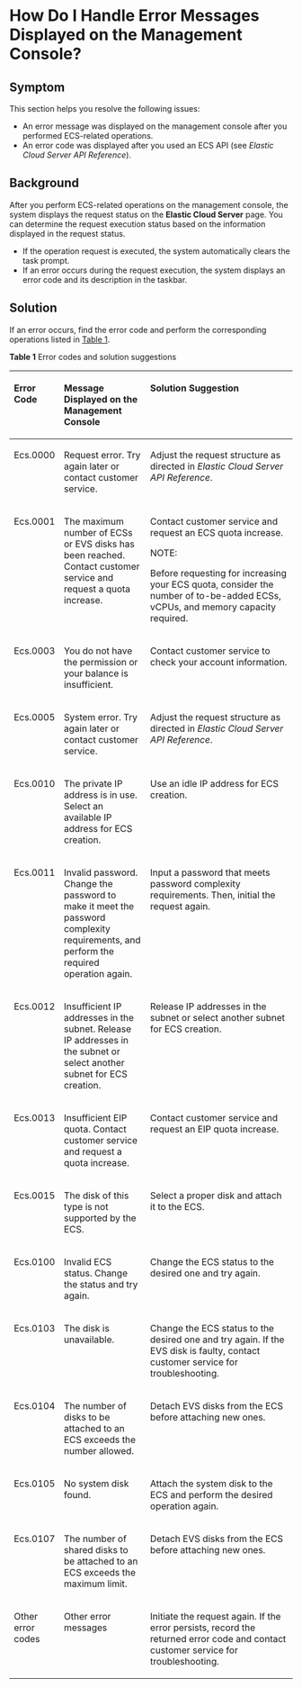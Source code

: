 # How Do I Handle Error Messages Displayed on the Management Console?<a name="EN-US_TOPIC_0032398121"></a>

## Symptom<a name="section4858569817051"></a>

This section helps you resolve the following issues:

-   An error message was displayed on the management console after you performed ECS-related operations.
-   An error code was displayed after you used an ECS API \(see  _Elastic Cloud Server API Reference_\).

## Background<a name="section5832519917307"></a>

After you perform ECS-related operations on the management console, the system displays the request status on the  **Elastic Cloud Server**  page. You can determine the request execution status based on the information displayed in the request status.

-   If the operation request is executed, the system automatically clears the task prompt.
-   If an error occurs during the request execution, the system displays an error code and its description in the taskbar.

## Solution<a name="section32147499165439"></a>

If an error occurs, find the error code and perform the corresponding operations listed in  [Table 1](#table52205309173837).

**Table  1**  Error codes and solution suggestions

<a name="table52205309173837"></a>
<table><thead align="left"><tr id="row62230802173837"><th class="cellrowborder" valign="top" width="13.969999999999999%" id="mcps1.2.4.1.1"><p id="p663130173837"><a name="p663130173837"></a><a name="p663130173837"></a>Error Code</p>
</th>
<th class="cellrowborder" valign="top" width="31.259999999999998%" id="mcps1.2.4.1.2"><p id="p53713593173837"><a name="p53713593173837"></a><a name="p53713593173837"></a>Message Displayed on the Management Console</p>
</th>
<th class="cellrowborder" valign="top" width="54.769999999999996%" id="mcps1.2.4.1.3"><p id="p55833772173837"><a name="p55833772173837"></a><a name="p55833772173837"></a>Solution Suggestion</p>
</th>
</tr>
</thead>
<tbody><tr id="row32741905173837"><td class="cellrowborder" valign="top" width="13.969999999999999%" headers="mcps1.2.4.1.1 "><p id="p4826907174720"><a name="p4826907174720"></a><a name="p4826907174720"></a>Ecs.0000</p>
</td>
<td class="cellrowborder" valign="top" width="31.259999999999998%" headers="mcps1.2.4.1.2 "><p id="p55435215174720"><a name="p55435215174720"></a><a name="p55435215174720"></a>Request error. Try again later or contact customer service.</p>
</td>
<td class="cellrowborder" valign="top" width="54.769999999999996%" headers="mcps1.2.4.1.3 "><p id="p61067431174720"><a name="p61067431174720"></a><a name="p61067431174720"></a>Adjust the request structure as directed in <em id="i84235269723631"><a name="i84235269723631"></a><a name="i84235269723631"></a>Elastic Cloud Server API Reference</em>.</p>
</td>
</tr>
<tr id="row18144230173837"><td class="cellrowborder" valign="top" width="13.969999999999999%" headers="mcps1.2.4.1.1 "><p id="p24980846174720"><a name="p24980846174720"></a><a name="p24980846174720"></a>Ecs.0001</p>
</td>
<td class="cellrowborder" valign="top" width="31.259999999999998%" headers="mcps1.2.4.1.2 "><p id="p10182673174720"><a name="p10182673174720"></a><a name="p10182673174720"></a>The maximum number of ECSs or EVS disks has been reached. Contact customer service and request a quota increase.</p>
</td>
<td class="cellrowborder" valign="top" width="54.769999999999996%" headers="mcps1.2.4.1.3 "><p id="p9669831175942"><a name="p9669831175942"></a><a name="p9669831175942"></a>Contact customer service and request an ECS quota increase.</p>
<div class="note" id="note51834969175942"><a name="note51834969175942"></a><a name="note51834969175942"></a><span class="notetitle"> NOTE: </span><div class="notebody"><p id="p63861538175942"><a name="p63861538175942"></a><a name="p63861538175942"></a>Before requesting for increasing your ECS quota, consider the number of to-be-added ECSs, vCPUs, and memory capacity required.</p>
</div></div>
</td>
</tr>
<tr id="row53906742173837"><td class="cellrowborder" valign="top" width="13.969999999999999%" headers="mcps1.2.4.1.1 "><p id="p41129247174818"><a name="p41129247174818"></a><a name="p41129247174818"></a>Ecs.0003</p>
</td>
<td class="cellrowborder" valign="top" width="31.259999999999998%" headers="mcps1.2.4.1.2 "><p id="p43134685174818"><a name="p43134685174818"></a><a name="p43134685174818"></a>You do not have the permission or your balance is insufficient.</p>
</td>
<td class="cellrowborder" valign="top" width="54.769999999999996%" headers="mcps1.2.4.1.3 "><p id="p4248563174818"><a name="p4248563174818"></a><a name="p4248563174818"></a>Contact customer service to check your account information.</p>
</td>
</tr>
<tr id="row8103960173837"><td class="cellrowborder" valign="top" width="13.969999999999999%" headers="mcps1.2.4.1.1 "><p id="p10195037174818"><a name="p10195037174818"></a><a name="p10195037174818"></a>Ecs.0005</p>
</td>
<td class="cellrowborder" valign="top" width="31.259999999999998%" headers="mcps1.2.4.1.2 "><p id="p20491672174818"><a name="p20491672174818"></a><a name="p20491672174818"></a>System error. Try again later or contact customer service.</p>
</td>
<td class="cellrowborder" valign="top" width="54.769999999999996%" headers="mcps1.2.4.1.3 "><p id="p49212711174818"><a name="p49212711174818"></a><a name="p49212711174818"></a>Adjust the request structure as directed in <em id="i1303976047"><a name="i1303976047"></a><a name="i1303976047"></a>Elastic Cloud Server API Reference</em>.</p>
</td>
</tr>
<tr id="row51965547173837"><td class="cellrowborder" valign="top" width="13.969999999999999%" headers="mcps1.2.4.1.1 "><p id="p39933195174818"><a name="p39933195174818"></a><a name="p39933195174818"></a>Ecs.0010</p>
</td>
<td class="cellrowborder" valign="top" width="31.259999999999998%" headers="mcps1.2.4.1.2 "><p id="p13363324174818"><a name="p13363324174818"></a><a name="p13363324174818"></a>The private IP address is in use. Select an available IP address for ECS creation.</p>
</td>
<td class="cellrowborder" valign="top" width="54.769999999999996%" headers="mcps1.2.4.1.3 "><p id="p8687454174818"><a name="p8687454174818"></a><a name="p8687454174818"></a>Use an idle IP address for ECS creation.</p>
</td>
</tr>
<tr id="row46901142173837"><td class="cellrowborder" valign="top" width="13.969999999999999%" headers="mcps1.2.4.1.1 "><p id="p61649301174845"><a name="p61649301174845"></a><a name="p61649301174845"></a>Ecs.0011</p>
</td>
<td class="cellrowborder" valign="top" width="31.259999999999998%" headers="mcps1.2.4.1.2 "><p id="p27537490174845"><a name="p27537490174845"></a><a name="p27537490174845"></a>Invalid password. Change the password to make it meet the password complexity requirements, and perform the required operation again.</p>
</td>
<td class="cellrowborder" valign="top" width="54.769999999999996%" headers="mcps1.2.4.1.3 "><p id="p15944236174845"><a name="p15944236174845"></a><a name="p15944236174845"></a>Input a password that meets password complexity requirements. Then, initial the request again.</p>
</td>
</tr>
<tr id="row33853513173837"><td class="cellrowborder" valign="top" width="13.969999999999999%" headers="mcps1.2.4.1.1 "><p id="p13514846174845"><a name="p13514846174845"></a><a name="p13514846174845"></a>Ecs.0012</p>
</td>
<td class="cellrowborder" valign="top" width="31.259999999999998%" headers="mcps1.2.4.1.2 "><p id="p20960766174845"><a name="p20960766174845"></a><a name="p20960766174845"></a>Insufficient IP addresses in the subnet. Release IP addresses in the subnet or select another subnet for ECS creation.</p>
</td>
<td class="cellrowborder" valign="top" width="54.769999999999996%" headers="mcps1.2.4.1.3 "><p id="p20100503174845"><a name="p20100503174845"></a><a name="p20100503174845"></a>Release IP addresses in the subnet or select another subnet for ECS creation.</p>
</td>
</tr>
<tr id="row7438280174856"><td class="cellrowborder" valign="top" width="13.969999999999999%" headers="mcps1.2.4.1.1 "><p id="p6972819174924"><a name="p6972819174924"></a><a name="p6972819174924"></a>Ecs.0013</p>
</td>
<td class="cellrowborder" valign="top" width="31.259999999999998%" headers="mcps1.2.4.1.2 "><p id="p27927429174924"><a name="p27927429174924"></a><a name="p27927429174924"></a>Insufficient EIP quota. Contact customer service and request a quota increase.</p>
</td>
<td class="cellrowborder" valign="top" width="54.769999999999996%" headers="mcps1.2.4.1.3 "><p id="p47529292174924"><a name="p47529292174924"></a><a name="p47529292174924"></a>Contact customer service and request an EIP quota increase.</p>
</td>
</tr>
<tr id="row26998677174856"><td class="cellrowborder" valign="top" width="13.969999999999999%" headers="mcps1.2.4.1.1 "><p id="p20680660174924"><a name="p20680660174924"></a><a name="p20680660174924"></a>Ecs.0015</p>
</td>
<td class="cellrowborder" valign="top" width="31.259999999999998%" headers="mcps1.2.4.1.2 "><p id="p64520765174924"><a name="p64520765174924"></a><a name="p64520765174924"></a>The disk of this type is not supported by the ECS.</p>
</td>
<td class="cellrowborder" valign="top" width="54.769999999999996%" headers="mcps1.2.4.1.3 "><p id="p58799511174924"><a name="p58799511174924"></a><a name="p58799511174924"></a>Select a proper disk and attach it to the ECS.</p>
</td>
</tr>
<tr id="row55845998174856"><td class="cellrowborder" valign="top" width="13.969999999999999%" headers="mcps1.2.4.1.1 "><p id="p49388892174924"><a name="p49388892174924"></a><a name="p49388892174924"></a>Ecs.0100</p>
</td>
<td class="cellrowborder" valign="top" width="31.259999999999998%" headers="mcps1.2.4.1.2 "><p id="p41077286174924"><a name="p41077286174924"></a><a name="p41077286174924"></a>Invalid ECS status. Change the status and try again.</p>
</td>
<td class="cellrowborder" valign="top" width="54.769999999999996%" headers="mcps1.2.4.1.3 "><p id="p38925852174924"><a name="p38925852174924"></a><a name="p38925852174924"></a>Change the ECS status to the desired one and try again.</p>
</td>
</tr>
<tr id="row12553814174856"><td class="cellrowborder" valign="top" width="13.969999999999999%" headers="mcps1.2.4.1.1 "><p id="p57006184174924"><a name="p57006184174924"></a><a name="p57006184174924"></a>Ecs.0103</p>
</td>
<td class="cellrowborder" valign="top" width="31.259999999999998%" headers="mcps1.2.4.1.2 "><p id="p54098221174924"><a name="p54098221174924"></a><a name="p54098221174924"></a>The disk is unavailable.</p>
</td>
<td class="cellrowborder" valign="top" width="54.769999999999996%" headers="mcps1.2.4.1.3 "><p id="p19879803174924"><a name="p19879803174924"></a><a name="p19879803174924"></a>Change the ECS status to the desired one and try again. If the EVS disk is faulty, contact customer service for troubleshooting.</p>
</td>
</tr>
<tr id="row22772756174856"><td class="cellrowborder" valign="top" width="13.969999999999999%" headers="mcps1.2.4.1.1 "><p id="p63970753174924"><a name="p63970753174924"></a><a name="p63970753174924"></a>Ecs.0104</p>
</td>
<td class="cellrowborder" valign="top" width="31.259999999999998%" headers="mcps1.2.4.1.2 "><p id="p14248523174924"><a name="p14248523174924"></a><a name="p14248523174924"></a>The number of disks to be attached to an ECS exceeds the number allowed.</p>
</td>
<td class="cellrowborder" valign="top" width="54.769999999999996%" headers="mcps1.2.4.1.3 "><p id="p13279705174924"><a name="p13279705174924"></a><a name="p13279705174924"></a>Detach EVS disks from the ECS before attaching new ones.</p>
</td>
</tr>
<tr id="row64515963174856"><td class="cellrowborder" valign="top" width="13.969999999999999%" headers="mcps1.2.4.1.1 "><p id="p5681440175014"><a name="p5681440175014"></a><a name="p5681440175014"></a>Ecs.0105</p>
</td>
<td class="cellrowborder" valign="top" width="31.259999999999998%" headers="mcps1.2.4.1.2 "><p id="p57543461175014"><a name="p57543461175014"></a><a name="p57543461175014"></a>No system disk found.</p>
</td>
<td class="cellrowborder" valign="top" width="54.769999999999996%" headers="mcps1.2.4.1.3 "><p id="p30508742175014"><a name="p30508742175014"></a><a name="p30508742175014"></a>Attach the system disk to the ECS and perform the desired operation again.</p>
</td>
</tr>
<tr id="row14037923174856"><td class="cellrowborder" valign="top" width="13.969999999999999%" headers="mcps1.2.4.1.1 "><p id="p27839573175014"><a name="p27839573175014"></a><a name="p27839573175014"></a>Ecs.0107</p>
</td>
<td class="cellrowborder" valign="top" width="31.259999999999998%" headers="mcps1.2.4.1.2 "><p id="p40412925175014"><a name="p40412925175014"></a><a name="p40412925175014"></a>The number of shared disks to be attached to an ECS exceeds the maximum limit.</p>
</td>
<td class="cellrowborder" valign="top" width="54.769999999999996%" headers="mcps1.2.4.1.3 "><p id="p52221469175014"><a name="p52221469175014"></a><a name="p52221469175014"></a>Detach EVS disks from the ECS before attaching new ones.</p>
</td>
</tr>
<tr id="row12659197174959"><td class="cellrowborder" valign="top" width="13.969999999999999%" headers="mcps1.2.4.1.1 "><p id="p18725458175014"><a name="p18725458175014"></a><a name="p18725458175014"></a>Other error codes</p>
</td>
<td class="cellrowborder" valign="top" width="31.259999999999998%" headers="mcps1.2.4.1.2 "><p id="p40367143175014"><a name="p40367143175014"></a><a name="p40367143175014"></a>Other error messages</p>
</td>
<td class="cellrowborder" valign="top" width="54.769999999999996%" headers="mcps1.2.4.1.3 "><p id="p48513136175014"><a name="p48513136175014"></a><a name="p48513136175014"></a>Initiate the request again. If the error persists, record the returned error code and contact customer service for troubleshooting.</p>
</td>
</tr>
</tbody>
</table>

